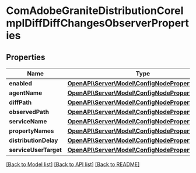 # ComAdobeGraniteDistributionCoreImplDiffDiffChangesObserverProperties

## Properties
Name | Type | Description | Notes
------------ | ------------- | ------------- | -------------
**enabled** | [**OpenAPI\Server\Model\ConfigNodePropertyBoolean**](ConfigNodePropertyBoolean.md) |  | [optional] 
**agentName** | [**OpenAPI\Server\Model\ConfigNodePropertyString**](ConfigNodePropertyString.md) |  | [optional] 
**diffPath** | [**OpenAPI\Server\Model\ConfigNodePropertyString**](ConfigNodePropertyString.md) |  | [optional] 
**observedPath** | [**OpenAPI\Server\Model\ConfigNodePropertyString**](ConfigNodePropertyString.md) |  | [optional] 
**serviceName** | [**OpenAPI\Server\Model\ConfigNodePropertyString**](ConfigNodePropertyString.md) |  | [optional] 
**propertyNames** | [**OpenAPI\Server\Model\ConfigNodePropertyString**](ConfigNodePropertyString.md) |  | [optional] 
**distributionDelay** | [**OpenAPI\Server\Model\ConfigNodePropertyInteger**](ConfigNodePropertyInteger.md) |  | [optional] 
**serviceUserTarget** | [**OpenAPI\Server\Model\ConfigNodePropertyString**](ConfigNodePropertyString.md) |  | [optional] 

[[Back to Model list]](../README.md#documentation-for-models) [[Back to API list]](../README.md#documentation-for-api-endpoints) [[Back to README]](../README.md)


